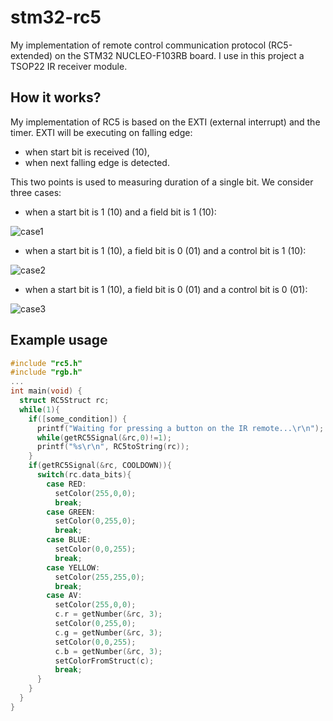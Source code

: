 # stm32-rc5
My implementation of remote control communication protocol (RC5-extended) on the STM32 NUCLEO-F103RB board. I use in this project a TSOP22 IR receiver module. 

## How it works?
My implementation of RC5 is based on the EXTI (external interrupt) and the timer. EXTI will be executing on falling edge:
* when start bit is received (10),
* when next falling edge is detected.

This two points is used to measuring duration of a single bit. We consider three cases:
* when a start bit is 1 (10) and a field bit is 1 (10):

![case1](https://user-images.githubusercontent.com/10513420/42171911-d4963ee2-7e1a-11e8-96a3-79e745521b76.png)

* when a start bit is 1 (10), a field bit is 0 (01) and a control bit is 1 (10):

![case2](https://user-images.githubusercontent.com/10513420/42172230-b75809a4-7e1b-11e8-876c-fe7e42716114.png)

* when a start bit is 1 (10), a field bit is 0 (01) and a control bit is 0 (01):

![case3](https://user-images.githubusercontent.com/10513420/42172522-8423351c-7e1c-11e8-9028-ae38ac1a7d03.png)

## Example usage
```c
#include "rc5.h"
#include "rgb.h"
...
int main(void) {
  struct RC5Struct rc;
  while(1){
    if([some_condition]) {
      printf("Waiting for pressing a button on the IR remote...\r\n");
      while(getRC5Signal(&rc,0)!=1);
      printf("%s\r\n", RC5toString(rc));
    }
    if(getRC5Signal(&rc, COOLDOWN)){
      switch(rc.data_bits){
        case RED:
          setColor(255,0,0);
          break;
        case GREEN:
          setColor(0,255,0);
          break;
        case BLUE:
          setColor(0,0,255);
          break;
        case YELLOW:
          setColor(255,255,0);
          break;
        case AV:
          setColor(255,0,0);
          c.r = getNumber(&rc, 3);
          setColor(0,255,0);
          c.g = getNumber(&rc, 3);
          setColor(0,0,255);
          c.b = getNumber(&rc, 3);
          setColorFromStruct(c);
          break;
      }
    }
  }
}
```
